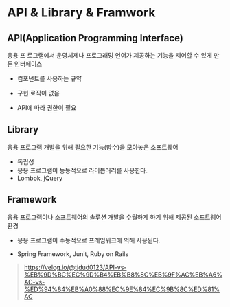 # API &  Library & Framwork

## API(Application Programming Interface)

응용 프 로그램에서 운영체제나 프로그래밍 언어가 제공하는 기능을 제어할 수 있게 만든 인터페이스



- 컴포넌트를 사용하는 규약
- 구현 로직이 없음

- API에 따라 권한이 필요



## Library

응용 프로그램 개발을 위해 필요한 기능(함수)을 모아놓은 소프트웨어



- 독립성
- 응용 프로그램이 능동적으로 라이븝러리를 사용한다.
- Lombok, jQuery



## Framework

응용 프로그램이나 소프트웨어의 솔루션 개발을 수월하게 하기 위해 제공된 소프트웨어 환경



- 응용 프로그램이 수동적으로 프레임워크에 의해 사용된다.

- Spring Framework, Junit, Ruby on Rails





> https://velog.io/@tjdud0123/API-vs-%EB%9D%BC%EC%9D%B4%EB%B8%8C%EB%9F%AC%EB%A6%AC-vs-%ED%94%84%EB%A0%88%EC%9E%84%EC%9B%8C%ED%81%AC